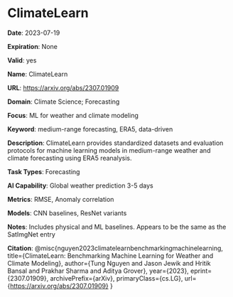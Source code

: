 # ClimateLearn

**Date**: 2023-07-19

**Expiration**: None

**Valid**: yes

**Name**: ClimateLearn

**URL**: https://arxiv.org/abs/2307.01909

**Domain**: Climate Science; Forecasting

**Focus**: ML for weather and climate modeling

**Keyword**: medium-range forecasting, ERA5, data-driven

**Description**: ClimateLearn provides standardized datasets and evaluation protocols for machine  learning models in medium-range weather and climate forecasting using ERA5 reanalysis. 

**Task Types**: Forecasting

**AI Capability**: Global weather prediction  3-5 days 

**Metrics**: RMSE, Anomaly correlation

**Models**: CNN baselines, ResNet variants

**Notes**: Includes physical and ML baselines. Appears to be the same as the SatImgNet entry

**Citation**: @misc{nguyen2023climatelearnbenchmarkingmachinelearning, title={ClimateLearn: Benchmarking Machine Learning for Weather and Climate Modeling}, author={Tung Nguyen and Jason Jewik and Hritik Bansal and Prakhar Sharma and Aditya Grover}, year={2023}, eprint={2307.01909}, archivePrefix={arXiv}, primaryClass={cs.LG}, url={https://arxiv.org/abs/2307.01909} }

